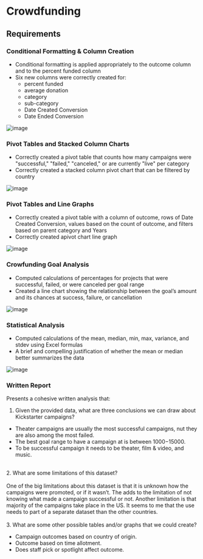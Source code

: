 # Crowdfunding 

## Requirements

### Conditional Formatting & Column Creation
* Conditional formatting is applied appropriately to the outcome column and to the percent funded column 
* Six new columns were correctly created for:
  * percent funded
  * average donation
  * category
  * sub-category
  * Date Created Conversion
  * Date Ended Conversion

![image](https://user-images.githubusercontent.com/113384120/217120437-e7c865fa-a59b-4605-861c-d933590ec698.png)


### Pivot Tables and Stacked Column Charts
* Correctly created a pivot table that counts how many campaigns were "successful," "failed," "canceled," or are currently "live" per category
* Correctly created a stacked column pivot chart that can be filtered by country 

![image](https://user-images.githubusercontent.com/113384120/217120639-cbaa4794-b9a0-4f01-a3ba-4c225d32e938.png)


### Pivot Tables and Line Graphs
* Correctly created a pivot table with a column of outcome, rows of Date Created Conversion, values based on the count of outcome, and filters based on parent category and Years
* Correctly created apivot chart line graph

![image](https://user-images.githubusercontent.com/113384120/217120723-9ab49e5a-ed63-4b33-9698-f8d905c7b5cd.png)


### Crowfunding Goal Analysis
* Computed calculations of percentages for projects that were successful, failed, or were canceled per goal range
* Created a line chart showing the relationship between the goal’s amount and its chances at success, failure, or cancellation 

![image](https://user-images.githubusercontent.com/113384120/217120889-8fecea1b-8844-49a1-96e9-456869c4b2fc.png)


### Statistical Analysis 
* Computed calculations of the mean, median, min, max, variance, and stdev using Excel formulas
* A brief and compelling justification of whether the mean or median better summarizes the data 

![image](https://user-images.githubusercontent.com/113384120/217120956-cee4c2b4-c36e-4ce9-b78a-45a29a4f93e8.png)


### Written Report
Presents a cohesive written analysis that:

1. Given the provided data, what are three conclusions we can draw about Kickstarter campaigns? <br>

* Theater campaigns are usually the most successful campaigns, nut they are also among the most failed.
* The best goal range to have a campaign at is between $1000-$15000.
* To be successful campaign it needs to be theater, film & video, and music.<br> 
<br>
2. What are some limitations of this dataset?<br>
<br>One of the big limitations about this dataset is that it is unknown how the campaigns were promoted, or if it wasn’t. The adds to the limitation of not knowing what made a campaign successful or not. Another limitation is that majority of the campaigns take place in the US. It seems to me that the use needs to part of a separate dataset than the other countries.<br>
<br>
3. What are some other possible tables and/or graphs that we could create? <br>

* Campaign outcomes based on country of origin.
* Outcome based on time allotment.
* Does staff pick or spotlight affect outcome.



